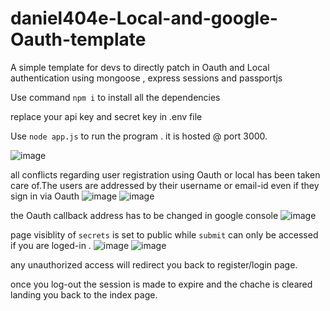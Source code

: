 # daniel404e-Local-and-google-Oauth-template
A simple template for devs to directly patch in Oauth and Local authentication using mongoose , express sessions and passportjs

Use command `npm i` to install all the dependencies 


replace your api key and secret key in .env file



Use  `node app.js` to run the program .
  it is hosted @ port 3000.







![image](https://user-images.githubusercontent.com/83254980/171171104-9c719d8c-1a96-4a4d-aac4-c05d207ad3c3.png)


all conflicts regarding user registration using Oauth or local  has been taken care of.The users are addressed by their username or email-id even if they sign in via Oauth
![image](https://user-images.githubusercontent.com/83254980/171171616-35d9b565-bbd8-4063-9474-26d880101f16.png)
![image](https://user-images.githubusercontent.com/83254980/171173000-273345b2-e2c0-4b27-8bd3-243885eb8d99.png)



the Oauth callback address has to be changed in  google console
![image](https://user-images.githubusercontent.com/83254980/171172095-50592be3-1f50-4dcc-9abf-f9a22c009e30.png)



page visiblity of `secrets` is set to public while `submit` can only be accessed if you are loged-in .
![image](https://user-images.githubusercontent.com/83254980/171172513-bcd23be5-9e62-464c-aa71-b2e2c7508c9e.png)
![image](https://user-images.githubusercontent.com/83254980/171172851-850fa3dc-0948-47e1-980f-c54a4a4c7777.png)


any unauthorized access will redirect you back to register/login page.

once you log-out the session is made to expire and the chache is cleared landing you back to the index page.

